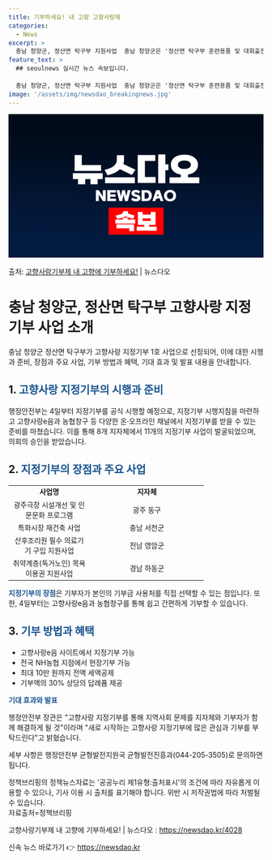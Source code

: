 ```yaml
---
title: 기부하세요! 내 고향 고향사랑제
categories:
  - News
excerpt: >
  충남 청양군, 정산면 탁구부 지원사업  충남 청양군은 '정산면 탁구부 훈련용품 및 대회출전비 지원사업'을 고…
feature_text: >
  ## seoulnews 실시간 뉴스 속보입니다.

  충남 청양군, 정산면 탁구부 지원사업  충남 청양군은 '정산면 탁구부 훈련용품 및 대회출전비 지원사업'을 고…
image: '/assets/img/newsdao_breakingnews.jpg'
---
```


![뉴스다오 속보](/assets/img/newsdao_breakingnews.jpg)

<p>출처: <a href="https://newsdao.kr/4028" rel="dofollow">고향사랑기부제 내 고향에 기부하세요!</a> | 뉴스다오</p>

<h1>충남 청양군, 정산면 탁구부 고향사랑 지정기부 사업 소개</h1>

<p data-ke-size="size16">충남 청양군 정산면 탁구부가 고향사랑 지정기부 1호 사업으로 선정되어, 이에 대한 시행과 준비, 장점과 주요 사업, 기부 방법과 혜택, 기대 효과 및 발표 내용을 안내합니다.</p>

<h2 data-ke-size="size26">1. <span style="color: #1a5490;">고향사랑 지정기부의 시행과 준비</span></h2>

<p>행정안전부는 4일부터 지정기부를 공식 시행할 예정으로, 지정기부 시행지침을 마련하고 고향사랑e음과 농협창구 등 다양한 온·오프라인 채널에서 지정기부를 받을 수 있는 준비를 마쳤습니다. 이를 통해 8개 지자체에서 11개의 지정기부 사업이 발굴되었으며, 의회의 승인을 받았습니다.</p>

<h2 data-ke-size="size26">2. <b><span style="color: #1a5490;">지정기부의 장점과 주요 사업</span></b></h2>

<table>
   <colgroup>
   <col width="161" />
   <col width="225" />
   </colgroup>
   <tbody>
      <tr>
         <td style="text-align: center; height: 17px;"><b>사업명</b></td>
         <td style="text-align: center; height: 17px;"><b>지자체</b></td>
      </tr>
      <tr>
         <td style="text-align: center; height: 17px;">광주극장 시설개선 및 인문문화 프로그램</td>
         <td style="text-align: center; height: 17px;">광주 동구</td>
      </tr>
      <tr>
         <td style="text-align: center; height: 17px;">특화시장 재건축 사업</td>
         <td style="text-align: center; height: 17px;">충남 서천군</td>
      </tr>
      <tr>
         <td style="text-align: center; height: 17px;">산후조리원 필수 의료기기 구입 지원사업</td>
         <td style="text-align: center; height: 17px;">전남 영암군</td>
      </tr>
      <tr>
         <td style="text-align: center; height: 17px;">취약계층(독거노인) 목욕이용권 지원사업</td>
         <td style="text-align: center; height: 17px;">경남 하동군</td>
      </tr>
   </tbody>
</table>

<p><b><span style="color: #1a5490;">지정기부의 장점</span></b>은 기부자가 본인의 기부금 사용처를 직접 선택할 수 있는 점입니다. 또한, 4일부터는 고향사랑e음과 농협창구를 통해 쉽고 간편하게 기부할 수 있습니다.</p>

<h2 data-ke-size="size26">3. <b><span style="color: #1a5490;">기부 방법과 혜택</span></b></h2>

<ul>
   <li>고향사랑e음 사이트에서 지정기부 가능</li>
   <li>전국 NH농협 지점에서 현장기부 가능</li>
   <li>최대 10만 원까지 전액 세액공제</li>
   <li>기부액의 30% 상당의 답례품 제공</li>
</ul>

<p><b><span style="color: #1a5490;">기대 효과와 발표</span></b></p>

<p>행정안전부 장관은 "고향사랑 지정기부를 통해 지역사회 문제를 지자체와 기부자가 함께 해결하게 될 것"이라며 "새로 시작하는 고향사랑 지정기부에 많은 관심과 기부를 부탁드린다"고 밝혔습니다.</p>

<p>세부 사항은 행정안전부 균형발전지원국 균형발전진흥과(044-205-3505)로 문의하면 됩니다.</p>

<p>정책브리핑의 정책뉴스자료는 '공공누리 제1유형:출처표시'의 조건에 따라 자유롭게 이용할 수 있으나, 기사 이용 시 출처를 표기해야 합니다. 위반 시 저작권법에 따라 처벌될 수 있습니다. <br />자료출처=정책브리핑 </p>
<p>고향사랑기부제 내 고향에 기부하세요! | 뉴스다오 : <a href="https://newsdao.kr/4028">https://newsdao.kr/4028</a></p>
 

신속 뉴스 바로가기 👉 <a href="https://newsdao.kr" rel="dofollow">https://newsdao.kr</a>


